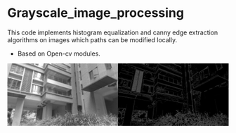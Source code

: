 # Grayscale_image_processing
This code implements histogram equalization and canny edge extraction algorithms on images which paths can be modified locally.

* Based on Open-cv modules.


![alt text](https://github.com/Nathancgy/Grayscale_image_processing/blob/main/images/combine.png?raw=true)